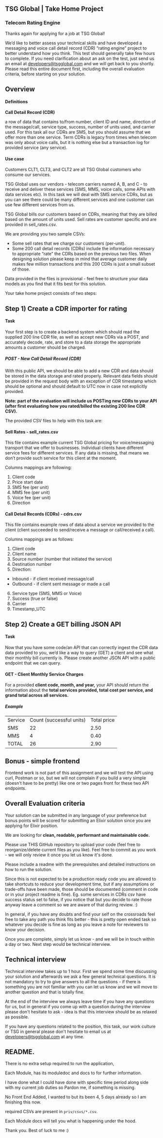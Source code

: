 ## TSG Global | Take Home Project


### Telecom Rating Engine

Thanks again for applying for a job at TSG Global!

We’d like to better assess your technical skills and have developed a messaging and voice call detail record (CDR) “rating engine” project to better understand how you think. This test should generally take few hours to complete. If you need clarification about an ask on the test, just send us an email at developers@tsgglobal.com and we will get back to you shortly. Please read this entire document first, including the overall evaluation criteria, before starting on your solution.


## Overview


#### Definitions

**Call Detail Record (CDR)**

a row of data that contains to/from number, client ID and name, direction of the message/call, service type, success, number of units used, and carrier used. For this task all our CDRs are SMS, but you should assume that we offer more than one service. Term CDRs is legacy from times when telecom was only about voice calls, but it is nothing else but a transaction log for provided service (any service).

#### Use case


Customers CLT1, CLT3, and CLT2 are all TSG Global customers who consume our services.

TSG Global uses our vendors - telecom carriers named A, B, and C - to receive and deliver these services (SMS, MMS, voice calls, some APIs with data services etc). In this task we will deal with SMS service CDRs, but as you can see there could be many different services and one customer can use few different services from us. 

TSG Global bills our customers based on CDRs, meaning that they are billed based on the amount of units used. Sell rates are customer specific and are provided in sell_rates.csv.


We are providing you two sample CSVs:

*   Some sell rates that we charge our customers (per-unit).
*   Some 200 call detail records (CDRs) include the information necessary to appropriate “rate” the CDRs based on the previous two files. When designing solution please keep in mind that average customer daily makes few million transactions and this 200 CDRs is just a small subset of those.

Data provided in the files is provisional - feel free to structure your data models as you find that it fits best for this solution.

Your take home project consists of two steps:

## Step 1) Create a CDR importer for rating

#### Task

 Your first step is to create a backend system which should read the supplied 200 line CDR file, as well as accept new CDRs via a POST, and accurately decode, rate, and store to a data storage the appropriate amounts a customer should be charged.

##### POST - New Call Detail Record (CDR)

With this public API, we should be able to add a new CDR and data should be stored in the data storage and rated properly. Relevant data fields should be provided in the request body with an exception of CDR timestamp which should be optional and should default to UTC now in case not explicitly provided.

**Note: part of the evaluation will include us POSTing new CDRs to your API (after first evaluating how you rated/billed the existing 200 line CDR CSV).**

The provided CSV files to help with this task are:

#### Sell Rates - sell_rates.csv

This file contains example current TSG Global pricing for voice/messaging transport that we offer to businesses. Individual clients have different service fees for different services. If any data is missing, that means we don’t provide such service for this client at the moment.

Columns mappings are following:



1. Client code
2. Price start date
3. SMS fee (per unit)
4. MMS fee (per unit)
5. Voice fee (per unit)
6. Direction


#### Call Detail Records (CDRs) - cdrs.csv

This file contains example rows of data about a service we provided to the client (client succeeded to send/receive a message or call/received a call).

Columns mappings are as follows:



1. Client code
2. Client name
3. Source number (number that initiated the service)
4. Destination number
5. Direction:
*   Inbound - if client received message/call
*   Outbound - if client sent message or made a call
6. Service type (SMS, MMS or Voice)
7. Success (true or false)
8. Carrier
9. Timestamp_UTC


## Step 2) Create a GET billing JSON API


#### Task

Now that you have some code/an API that can correctly ingest the CDR data data provided to you, we’d like a way to query (GET) a client and see what their monthly bill currently is. Please create another JSON API with a public endpoint that we can query.


#### GET - Client Monthly Service Charges

For a provided **client code, month, and year,** your API should return the information about the **total services provided, total cost per service, and grand total across all services.**


##### Example


<table>
  <tr>
   <td>Service
   </td>
   <td>Count (successful units)
   </td>
   <td>Total price
   </td>
  </tr>
  <tr>
   <td>SMS
   </td>
   <td>22
   </td>
   <td>2.50
   </td>
  </tr>
  <tr>
   <td>MMS
   </td>
   <td>4
   </td>
   <td>0.40
   </td>
  </tr>
  <tr>
   <td>TOTAL
   </td>
   <td>26
   </td>
   <td>2.90
   </td>
  </tr>
</table>

## Bonus - simple frontend

Frontend work is not part of this assignment and we will test the API using curl, Postman or so, but we will not complain if you build a very simple (doesn't have to be pretty) like one or two pages front for these two API endpoints. 

## Overall Evaluation criteria

Your solution can be submitted in any language of your preference but bonus points will be scored for submitting an Elixir solution since you are applying for Elixir position.

We are looking for **clean, readable, performant and maintainable code.**

Please use THIS GitHub repository to upload your code (feel free to reorganize/delete current files as you like). Feel free to commit as you work - we will only review it once you let us know it's done.

Please include a readme with the prerequisites and detailed instructions on how to run the solution. 

Since this is not expected to be a production ready code you are allowed to take shortcuts to reduce your development time, but if any assumptions or trade-offs have been made, those should be documented (comment in code or in your project readme is fine). Eg. some services in CDRs csv have success status set to false, if you notice that but you decide to rate those anyway leave a comment so we are aware of that during review. :)

In general, if you have any doubts and find your self on the crossroads feel free to take any path you think fits better - this is pretty open ended task so whatever you decide is fine as long as you leave a note for reviewers to know your decision.

Once you are complete, simply let us know - and we will be in touch within a day or two. Next step would be technical interview.


## Technical interview

Technical interview takes up to 1 hour. First we spend some time discussing your solution and afterwards we ask a few general technical questions. It is not mandatory to try to give answers to all the questions - if there is something you are not familiar with you can let us know and we will move to another question and that is totally fine.

At the end of the interview we always leave time if you have any questions for us, but in general if you come up with a question during the interview please don't hesitate to ask - idea is that this interview should be as relaxed as possible.

If you have any questions related to the position, this task, our work culture or TSG in general please don't hesitate to email us at developers@tsgglobal.com at any time. 



## README.

There is no extra setup required to run the application, 

Each Module, has its moduledoc and docs to for further information.

I have done what I could have done with specific time period along side with my current job duties so Pardon me, if something is missing.

No Front End Added, I wanted to but its been 4, 5 days already so I am finishing this now.

required CSVs are present in `priv/csvs/*.csv`.

Each Module docs will tell you what is happening under the hood.

Thank you. Best of luck to me :)